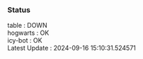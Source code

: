 ### Status


table : DOWN  
hogwarts : OK  
icy-bot : OK  
Latest Update : 2024-09-16 15:10:31.524571

